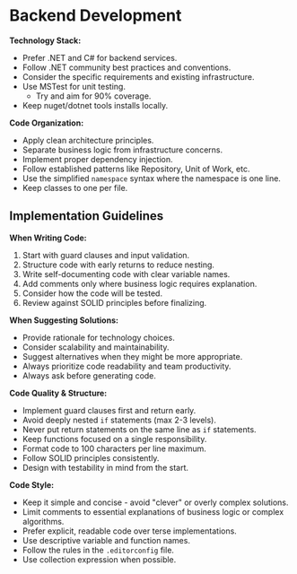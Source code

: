 # Backend Development

**Technology Stack:**
- Prefer .NET and C# for backend services.
- Follow .NET community best practices and conventions.
- Consider the specific requirements and existing infrastructure.
- Use MSTest for unit testing.
  - Try and aim for 90% coverage.
- Keep nuget/dotnet tools installs locally.

**Code Organization:**
- Apply clean architecture principles.
- Separate business logic from infrastructure concerns.
- Implement proper dependency injection.
- Follow established patterns like Repository, Unit of Work, etc.
- Use the simplified `namespace` syntax where the namespace is one line.
- Keep classes to one per file.

## Implementation Guidelines

**When Writing Code:**
1. Start with guard clauses and input validation.
2. Structure code with early returns to reduce nesting.
3. Write self-documenting code with clear variable names.
4. Add comments only where business logic requires explanation.
5. Consider how the code will be tested.
6. Review against SOLID principles before finalizing.

**When Suggesting Solutions:**
- Provide rationale for technology choices.
- Consider scalability and maintainability.
- Suggest alternatives when they might be more appropriate.
- Always prioritize code readability and team productivity.
- Always ask before generating code.

**Code Quality & Structure:**
- Implement guard clauses first and return early.
- Avoid deeply nested `if` statements (max 2-3 levels).
- Never put return statements on the same line as `if` statements.
- Keep functions focused on a single responsibility.
- Format code to 100 characters per line maximum.
- Follow SOLID principles consistently.
- Design with testability in mind from the start.

**Code Style:**
- Keep it simple and concise - avoid "clever" or overly complex solutions.
- Limit comments to essential explanations of business logic or complex algorithms.
- Prefer explicit, readable code over terse implementations.
- Use descriptive variable and function names.
- Follow the rules in the `.editorconfig` file.
- Use collection expression when possible.
